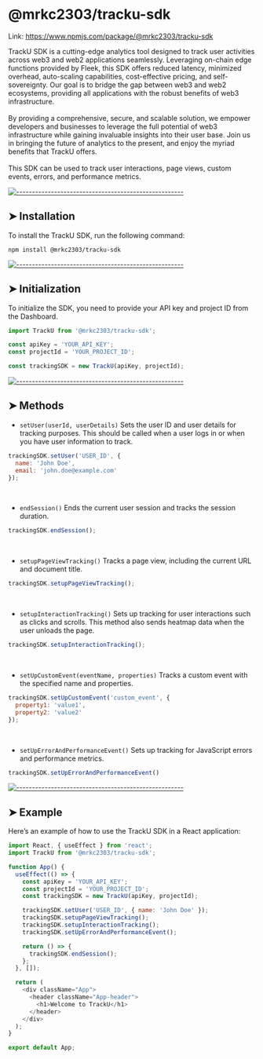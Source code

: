 <h1>@mrkc2303/tracku-sdk</h1>

Link: https://www.npmjs.com/package/@mrkc2303/tracku-sdk

<p>
TrackU SDK is a cutting-edge analytics tool designed to track user activities across web3 and web2 applications seamlessly. Leveraging on-chain edge functions provided by Fleek, this SDK offers reduced latency, minimized overhead, auto-scaling capabilities, cost-effective pricing, and self-sovereignty. Our goal is to bridge the gap between web3 and web2 ecosystems, providing all applications with the robust benefits of web3 infrastructure. <br> <br>
By providing a comprehensive, secure, and scalable solution, we empower developers and businesses to leverage the full potential of web3 infrastructure while gaining invaluable insights into their user base. Join us in bringing the future of analytics to the present, and enjoy the myriad benefits that TrackU offers.
<br> <br>
This SDK can be used to track user interactions, page views, custom events, errors, and performance metrics.
</p>

[![-----------------------------------------------------](https://raw.githubusercontent.com/andreasbm/readme/master/assets/lines/colored.png)](#table-of-contents)


## ➤ Installation
To install the TrackU SDK, run the following command:
```
npm install @mrkc2303/tracku-sdk
```
[![-----------------------------------------------------](https://raw.githubusercontent.com/andreasbm/readme/master/assets/lines/colored.png)](#table-of-contents)

## ➤ Initialization
To initialize the SDK, you need to provide your API key and project ID from the Dashboard.
```javascript
import TrackU from '@mrkc2303/tracku-sdk';

const apiKey = 'YOUR_API_KEY';
const projectId = 'YOUR_PROJECT_ID';

const trackingSDK = new TrackU(apiKey, projectId);

```

[![-----------------------------------------------------](https://raw.githubusercontent.com/andreasbm/readme/master/assets/lines/colored.png)](#table-of-contents)

## ➤ Methods
* ```setUser(userId, userDetails)```
Sets the user ID and user details for tracking purposes. This should be called when a user logs in or when you have user information to track.
```javascript
trackingSDK.setUser('USER_ID', {
  name: 'John Doe',
  email: 'john.doe@example.com'
});
```
<br>

* ```endSession()``` 
Ends the current user session and tracks the session duration.
```javascript
trackingSDK.endSession();
```
<br>

* ```setupPageViewTracking()```
Tracks a page view, including the current URL and document title.
```javascript
trackingSDK.setupPageViewTracking();
```
<br>

* ```setupInteractionTracking()```
Sets up tracking for user interactions such as clicks and scrolls. This method also sends heatmap data when the user unloads the page.
```javascript
trackingSDK.setupInteractionTracking();
```
<br>

* ```setUpCustomEvent(eventName, properties)```
Tracks a custom event with the specified name and properties.
```javascript
trackingSDK.setUpCustomEvent('custom_event', {
  property1: 'value1',
  property2: 'value2'
});

```
<br>

* ```setUpErrorAndPerformanceEvent()```
Sets up tracking for JavaScript errors and performance metrics.
```javascript
trackingSDK.setUpErrorAndPerformanceEvent()

```

[![-----------------------------------------------------](https://raw.githubusercontent.com/andreasbm/readme/master/assets/lines/colored.png)](#table-of-contents)

## ➤ Example
Here’s an example of how to use the TrackU SDK in a React application:
```javascript
import React, { useEffect } from 'react';
import TrackU from '@mrkc2303/tracku-sdk';

function App() {
  useEffect(() => {
    const apiKey = 'YOUR_API_KEY';
    const projectId = 'YOUR_PROJECT_ID';
    const trackingSDK = new TrackU(apiKey, projectId);

    trackingSDK.setUser('USER_ID', { name: 'John Doe' });
    trackingSDK.setupPageViewTracking();
    trackingSDK.setupInteractionTracking();
    trackingSDK.setUpErrorAndPerformanceEvent();

    return () => {
      trackingSDK.endSession();
    };
  }, []);

  return (
    <div className="App">
      <header className="App-header">
        <h1>Welcome to TrackU</h1>
      </header>
    </div>
  );
}

export default App;


```
